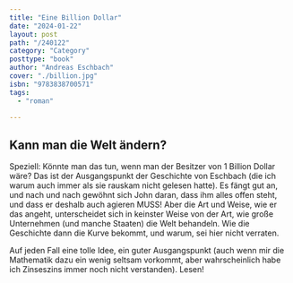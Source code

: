 ```yaml
---
title: "Eine Billion Dollar"
date: "2024-01-22"
layout: post
path: "/240122"
category: "Category"
posttype: "book"
author: "Andreas Eschbach"
cover: "./billion.jpg"
isbn: "9783838700571"
tags:
  - "roman"

---
```

## Kann man die Welt ändern?

Speziell: Könnte man das tun, wenn man der Besitzer von 1 Billion Dollar wäre? Das ist der Ausgangspunkt der Geschichte von Eschbach (die ich warum auch immer als sie rauskam nicht gelesen hatte). Es fängt gut an, und nach und nach gewöhnt sich John daran, dass ihm alles offen steht, und dass er deshalb auch agieren MUSS! Aber die Art und Weise, wie er das angeht, unterscheidet sich in keinster Weise von der Art, wie große Unternehmen (und manche Staaten) die Welt behandeln. Wie die Geschichte dann die Kurve bekommt, und warum, sei hier nicht verraten.

Auf jeden Fall eine tolle Idee, ein guter Ausgangspunkt (auch wenn mir die Mathematik dazu ein wenig seltsam vorkommt, aber wahrscheinlich habe ich Zinseszins immer noch nicht verstanden). Lesen!